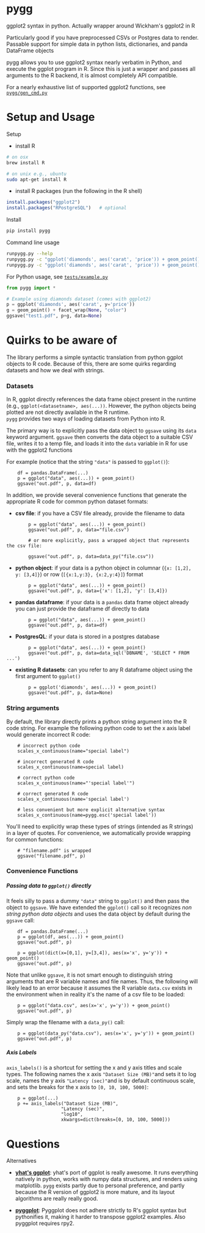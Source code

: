 pygg
=================

ggplot2 syntax in python.  Actually wrapper around Wickham's ggplot2 in R

Particularly good if you have preprocessed CSVs or Postgres data to render.  Passable
support for simple data in python lists, dictionaries, and panda DataFrame objects

pygg allows you to use ggplot2 syntax nearly verbatim in Python,
and execute the ggplot program in R.  Since this is just a wrapper
and passes all arguments to the R backend, it is almost completely
API compatible.  

For a nearly exhaustive list of supported ggplot2 functions, see [`pygg/gen_cmd.py`](https://github.com/sirrice/pygg/blob/master/pygg/gen_cmds.py)





Setup and Usage
===================


Setup

* install R

```bash
# on osx
brew install R

# on unix e.g., ubuntu
sudo apt-get install R
```

* install R packages (run the following in the R shell)

```r
install.packages("ggplot2")
install.packages("RPostgreSQL")   # optional
```



Install

```bash
pip install pygg
```

Command line usage

```bash
runpygg.py --help
runpygg.py -c "ggplot('diamonds', aes('carat', 'price')) + geom_point()" -o test.pdf
runpygg.py -c "ggplot('diamonds', aes('carat', 'price')) + geom_point()" -csv foo.csv

```

For Python usage, see [`tests/example.py`](https://github.com/sirrice/pygg/blob/master/tests/example.py)

```python
from pygg import *

# Example using diamonds dataset (comes with ggplot2)
p = ggplot('diamonds', aes('carat', y='price'))
g = geom_point() + facet_wrap(None, "color")
ggsave("test1.pdf", p+g, data=None)
```


Quirks to be aware of
=====================

The library performs a simple syntactic translation from python
ggplot objects to R code.  Because of this, there are some quirks
regarding datasets and how we deal with strings.

### Datasets

In R, ggplot directly references the data frame object present in the runtime
(e.g., `ggplot(<datasetname>, aes(...))`.   However, the python
objects being plotted are not directly available in the R runtime.  
`pygg` provides two ways of loading datasets from Python into R.

The primary way is to explicitly pass the data object  to `ggsave` using its `data` keyword argument.
`ggsave` then converts the data object to a suitable CSV file, writes it to a temp file,
and loads it into the `data` variable in R for use with the ggplot2 functions

For example (notice that the string `"data"` is passed to `ggplot()`):

        df = pandas.DataFrame(...)
        p = ggplot("data", aes(...)) + geom_point()
        ggsave("out.pdf", p, data=df)

In addition, we provide several convenience functions that generate
the appropriate R code for common python dataset formats:

* **csv file**: if you have a CSV file already, provide the filename to data

```
        p = ggplot("data", aes(...)) + geom_point()
        ggsave("out.pdf", p, data="file.csv")

        # or more explicitly, pass a wrapped object that represents the csv file:

        ggsave("out.pdf", p, data=data_py("file.csv"))

```

* **python object**: if your data is a python object in columnar (`{x: [1,2], y: [3,4]}`)
  or row (`[{x:1,y:3}, {x:2,y:4}]`) format

```
        p = ggplot("data", aes(...)) + geom_point()
        ggsave("out.pdf", p, data={'x': [1,2], 'y': [3,4]})
```

* **pandas dataframe**: if your data is a `pandas` data frame object already
  you can just provide the dataframe df directly to data

```
        p = ggplot("data", aes(...)) + geom_point()
        ggsave("out.pdf", p, data=df)
```

* **PostgresQL**: if your data is stored in a postgres database

```
        p = ggplot("data", aes(...)) + geom_point()
        ggsave("out.pdf", p, data=data_sql('DBNAME', 'SELECT * FROM ...')
```

* **existing R datasets**: can you refer to any R dataframe object using the
  first argument to `ggplot()`

```
        p = ggplot('diamonds', aes(...)) + geom_point()
        ggsave("out.pdf", p, data=None)
```


### String arguments

By default, the library directly prints a python string argument into the
R code string.  For example the following python code to set the x axis label
would generate incorrect R code:

        # incorrect python code
        scales_x_continuous(name="special label")

        # incorrect generated R code
        scales_x_continuous(name=special label)

        # correct python code
        scales_x_continuous(name="'special label'")

        # correct generated R code
        scales_x_continuous(name='special label')

        # less convenient but more explicit alternative syntax
        scales_x_continuous(name=pygg.esc('special label'))


You'll need to explicitly wrap these types of strings (intended as R strings)
in a layer of quotes.  For convenience, we automatically provide wrapping
for common functions:

        # "filename.pdf" is wrapped
        ggsave("filename.pdf", p)

### Convenience Functions


##### Passing data to `ggplot()` directly

It feels silly to pass a dummy `"data"` string to `ggplot()` and then pass the object to
`ggsave`.  We have extended the `ggplot()` call so it recognizes _non string python data objects_
and uses the data object by default during the `ggsave` call:

        df = pandas.DataFrame(...)
        p = ggplot(df, aes(...)) + geom_point()
        ggsave("out.pdf", p)

        p = ggplot(dict(x=[0,1], y=[3,4]), aes(x='x', y='y')) + geom_point()
        ggsave("out.pdf", p)

Note that unlike `ggsave`, it is not smart enough to distinguish string arguments that
are R variable names and file names.  Thus, the following will likely lead to an error because it
assumes the R variable `data.csv` exists in the environment when in reality it's the name of a csv file 
to be loaded:

        p = ggplot("data.csv", aes(x='x', y='y')) + geom_point()
        ggsave("out.pdf", p)

Simply wrap the filename with a `data_py()` call:

        p = ggplot(data_py("data.csv"), aes(x='x', y='y')) + geom_point()
        ggsave("out.pdf", p)


##### Axis Labels

`axis_labels()` is a shortcut for setting the x and y axis titles and scale types.
The following names the x axis `"Dataset Size (MB)"`and sets it to log scale,
names the y axis `"Latency (sec)"`and is by default continuous scale, and
sets the breaks for the x axis to `[0, 10, 100, 5000]`:

        p = ggplot(...)
        p += axis_labels("Dataset Size (MB)", 
                        "Latency (sec)", 
                        "log10",  
                        xkwargs=dict(breaks=[0, 10, 100, 5000]))



Questions
===============

Alternatives

* **[yhat's ggplot](http://ggplot.yhathq.com/)**:  yhat's
port of ggplot is really awesome.  It runs everything natively in
python, works with numpy data structures, and renders using matplotlib.
`pygg` exists partly due to personal preference, and partly because
the R version of ggplot2 is more mature, and its layout algorithms are
really really good.

* **[pyggplot](http://pypi.python.org/pypi/pyggplot/)**: Pyggplot does not adhere
strictly to R's ggplot syntax but pythonifies it, making it harder to transpose
ggplot2 examples. Also pyggplot requires rpy2.
